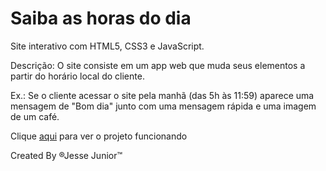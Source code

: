 # Saiba as horas do dia
 Site interativo com HTML5, CSS3 e JavaScript.

 Descrição: O site consiste em um app web que muda seus elementos a partir do horário local do cliente.

 Ex.: Se o cliente acessar o site pela manhã (das 5h às 11:59) aparece uma mensagem de "Bom dia" junto com uma mensagem rápida e uma imagem de um café.

Clique [aqui](https://github.com/Jesse-Braga-de-Freitas-Junior/horas-do-dia.git.) para ver o projeto funcionando
 
Created By &reg;Jesse Junior&trade;
